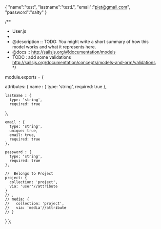 {
"name":"test",
"lastname":"testL",
"email":"piet@gmail.com",
"password":"salty"
}



/**
* User.js
*
* @description :: TODO: You might write a short summary of how this model works and what it represents here.
* @docs        :: http://sailsjs.org/#!documentation/models
* TODO : add some validations http://sailsjs.org/documentation/concepts/models-and-orm/validations
*/

module.exports = {

  attributes: {
    name : {
      type: 'string',
      required: true
    },

    lastname : {
      type: 'string',
      required: true
   },

    email : {
      type: 'string',
      unique: true,
      email: true,
      required: true
    },

    password : {
      type: 'string',
      required: true
    },

    //  Belongs to Project
    project: {
      collection: 'project',
      via: 'user'//attribute
    }
    // ,
    // media: {
    //   collection: 'project',
    //   via: 'media'//attribute
    // }


  }
};
